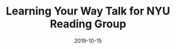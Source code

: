 ---
title: "Learning Your Way Talk for NYU Reading Group"
collection: talks
type: "Talk"
permalink: /talks/2019-10-15-geometric-shape-completion-nyu
venue: "NYU Reading Group"
date: 2019-10-15
location: "Brooklyn, New York"
---